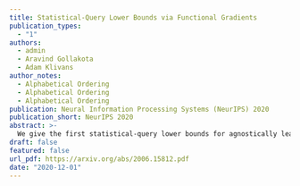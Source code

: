 ```yaml
---
title: Statistical-Query Lower Bounds via Functional Gradients
publication_types:
  - "1"
authors:
  - admin
  - Aravind Gollakota
  - Adam Klivans
author_notes:
  - Alphabetical Ordering
  - Alphabetical Ordering
  - Alphabetical Ordering
publication: Neural Information Processing Systems (NeurIPS) 2020
publication_short: NeurIPS 2020
abstract: >-
  We give the first statistical-query lower bounds for agnostically learning any non-polynomial activation with respect to Gaussian marginals (e.g., ReLU, sigmoid, sign). For the specific problem of ReLU regression (equivalently, agnostically learning a ReLU), we show that any statistical-query algorithm with tolerance $n^−{(1/\epsilon)^b}$ must use at least $2^{n^{c\epsilon}}$ queries for some constant $b,c>0$, where $n$ is the dimension and $\epsilon$ is the accuracy parameter. Our results rule out general (as opposed to correlational) SQ learning algorithms, which is unusual for real-valued learning problems. Our techniques involve a gradient boosting procedure for amplifying recent lower bounds due to Diakonikolas et al. (COLT 2020) and Goel et al. (ICML 2020) on the SQ dimension of functions computed by two-layer neural networks. The crucial new ingredient is the use of a nonstandard convex functional during the boosting procedure. This also yields a best-possible reduction between two commonly studied models of learning, agnostic learning and probabilistic concepts."
draft: false
featured: false
url_pdf: https://arxiv.org/abs/2006.15812.pdf
date: "2020-12-01"
---
```

